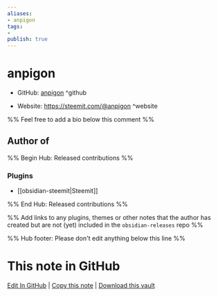 ```yaml
---
aliases:
- anpigon
tags:
- 
publish: true
---
```


# anpigon

- GitHub: [anpigon](https://github.com/anpigon/) ^github
<!-- - Discord: `@` ^discord-->
- Website: <https://steemit.com/@anpigon> ^website
<!-- - [[Publish sites|Publish site]]: ^publish-->

%% Feel free to add a bio below this comment %%


## Author of

%% Begin Hub: Released contributions %%
### Plugins
- [[obsidian-steemit|Steemit]]

%% End Hub: Released contributions %%

%% Add links to any plugins, themes or other notes that the author has created but are not (yet) included in the `obsidian-releases` repo %%

<!--
### Unlisted plugins

- 
-->

<!--
### Others

- 
-->

<!--
## Sponsor this author

- [[GitHub sponsors]]: [Sponsor @anpigon on GitHub Sponsors](https://github.com/sponsors/anpigon) ^github-sponsor
- [[Buy me a coffee]]: ^buy-me-a-coffee
- [[PayPal]]: ^paypal
- [[Patreon]]: ^patreon

-->

<!--
## Follow this author

- [[YouTube Channels|On YouTube]]: ^youtube
- Twitter: ^twitter
- ...
-->

%% Hub footer: Please don't edit anything below this line %%

# This note in GitHub

<span class="git-footer">[Edit In GitHub](https://github.dev/obsidian-community/obsidian-hub/blob/main/01%20-%20Community/People/anpigon.md "git-hub-edit-note") | [Copy this note](https://raw.githubusercontent.com/obsidian-community/obsidian-hub/main/01%20-%20Community/People/anpigon.md "git-hub-copy-note") | [Download this vault](https://github.com/obsidian-community/obsidian-hub/archive/refs/heads/main.zip "git-hub-download-vault") </span>
